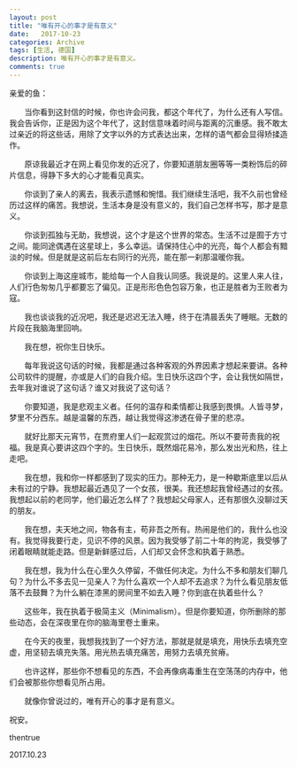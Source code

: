 ```yaml
---
layout: post
title: "唯有开心的事才是有意义"
date:   2017-10-23
categories: Archive
tags: [生活, 德国]
description: 唯有开心的事才是有意义。
comments: true
---
```


亲爱的鱼：

&#160; &#160; &#160; &#160;当你看到这封信的时候，你也许会问我，都这个年代了，为什么还有人写信。我会告诉你，正是因为这个年代了，这封信意味着时间与距离的沉重感。我不敢太过亲近的将这些话，用除了文字以外的方式表达出来，怎样的语气都会显得矫揉造作。

&#160; &#160; &#160; &#160;原谅我最近才在网上看见你发的近况了，你要知道朋友圈等等一类粉饰后的碎片信息，得静下多大的心才能看见真实。

&#160; &#160; &#160; &#160;你谈到了亲人的离去，我表示遗憾和惋惜。我们继续生活吧，我不久前也曾经历过这样的痛苦。我想说，生活本身是没有意义的，我们自己怎样书写，那才是意义。

&#160; &#160; &#160; &#160;你谈到孤独与无助，我想说，这个才是这个世界的常态。生活不过是囿于方寸之间。能同途偶遇在这星球上，多么幸运。请保持住心中的光亮，每个人都会有黯淡的时候。但是就是这前后左右同行的光亮，能在那一刹那温暖你我。

&#160; &#160; &#160; &#160;你谈到上海这座城市，能给每一个人自我认同感。我说是的。这里人来人往，人们行色匆匆几乎都要忘了偏见。正是形形色色包容万象，也正是胜者为王败者为寇。

&#160; &#160; &#160; &#160;我也谈谈我的近况吧，我还是迟迟无法入睡，终于在清晨丢失了睡眠。无数的片段在我脑海里回响。

&#160; &#160; &#160; &#160;我在想，祝你生日快乐。

&#160; &#160; &#160; &#160;每年我说这句话的时候，我都是通过各种客观的外界因素才想起来要讲。各种公司软件的提醒，亦或是人们的自我介绍。生日快乐这四个字，会让我恍如隔世，去年我对谁说了这句话？谁又对我说了这句话？

&#160; &#160; &#160; &#160;你要知道，我是悲观主义者。任何的温存和柔情都让我感到畏惧。人皆寻梦，梦里不分西东。越是温馨的东西，越让我觉得这渗透在骨子里的悲凉。

&#160; &#160; &#160; &#160;就好比那天元宵节，在贾府里人们一起观赏过的烟花。所以不要苛责我的祝福。我是真心要讲这四个字的。生日快乐，既然烟花易冷，那么发出光和热，往上走吧。

&#160; &#160; &#160; &#160;我在想，我和你一样都感到了现实的压力。那种无力，是一种歇斯底里以后从未有过的宁静。我想起最近遇见了一个女孩，很美。我还想起我曾经遇过的女孩。我想起以前的老同学，他们最近怎么样了？我想起父母家人，还有那很久没聊过天的朋友。

&#160; &#160; &#160; &#160;我在想，夫天地之间，物各有主，苟非吾之所有。热闹是他们的，我什么也没有。我觉得我要行走，见识不停的风景。因为我受够了前二十年的拘泥，我受够了闭着眼睛就能走路。但是新鲜感过后，人们却又会怀念和执着于熟悉。

&#160; &#160; &#160; &#160;我在想，我为什么在心里久久停留，不做任何决定。为什么不多和朋友们聊几句？为什么不多去见一见亲人？为什么喜欢一个人却不去追求？为什么看见朋友低落不去鼓舞？为什么躺在漆黑的房间里不如去入睡？你到底在执着些什么？

&#160; &#160; &#160; &#160;这些年，我在执着于极简主义（Minimalism）。但是你要知道，你所删除的那些动态，会在深夜里在你的脑海里卷土重来。

&#160; &#160; &#160; &#160;在今天的夜里，我想我找到了一个好方法，那就是就是填充，用快乐去填充空虚，用坚韧去填充失落。用光热去填充痛苦，用努力去填充贫瘠。

&#160; &#160; &#160; &#160;也许这样，那些你不想看见的东西，不会再像病毒重生在空荡荡的内存中，他们会被那些你想看见所占用。

&#160; &#160; &#160; &#160;就像你曾说过的，唯有开心的事才是有意义。



祝安。

thentrue

2017.10.23 
